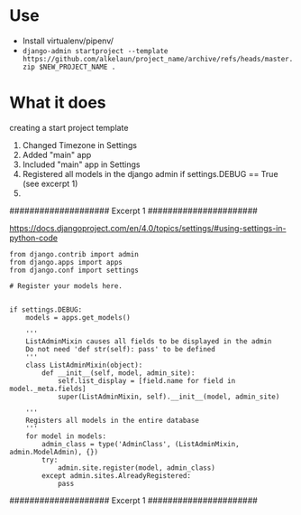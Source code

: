 # Use
* Install virtualenv/pipenv/
* `django-admin startproject --template https://github.com/alkelaun/project_name/archive/refs/heads/master.zip $NEW_PROJECT_NAME .`

# What it does
creating a start project template

1. Changed Timezone in Settings
2. Added "main" app 
3. Included "main" app in Settings
4. Registered all models in the django admin if settings.DEBUG == True (see excerpt 1)
5. 



#################### Excerpt 1 ######################


https://docs.djangoproject.com/en/4.0/topics/settings/#using-settings-in-python-code


```
from django.contrib import admin
from django.apps import apps
from django.conf import settings

# Register your models here.


if settings.DEBUG:
    models = apps.get_models()

    '''
    ListAdminMixin causes all fields to be displayed in the admin 
    Do not need 'def str(self): pass' to be defined
    '''
    class ListAdminMixin(object):
        def __init__(self, model, admin_site):
            self.list_display = [field.name for field in model._meta.fields]
            super(ListAdminMixin, self).__init__(model, admin_site)

    '''
    Registers all models in the entire database
    '''
    for model in models:
        admin_class = type('AdminClass', (ListAdminMixin, admin.ModelAdmin), {})
        try:
            admin.site.register(model, admin_class)
        except admin.sites.AlreadyRegistered:
            pass
```

#################### Excerpt 1 ######################
